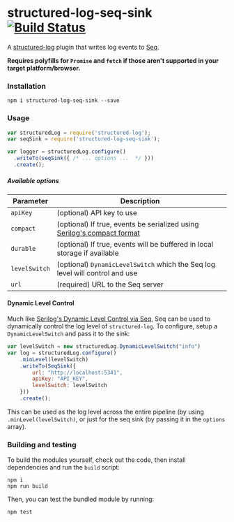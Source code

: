 # structured-log-seq-sink [![Build Status](https://travis-ci.org/Wedvich/structured-log-seq-sink.svg?branch=master)](https://travis-ci.org/Wedvich/structured-log-seq-sink)

A [structured-log](https://github.com/structured-log/structured-log) plugin that writes log events to [Seq](https://getseq.net/).

**Requires polyfills for `Promise` and `fetch` if those aren't supported in your target platform/browser.**

### Installation

```
npm i structured-log-seq-sink --save
```

### Usage

```js
var structuredLog = require('structured-log');
var seqSink = require('structured-log-seq-sink');

var logger = structuredLog.configure()
  .writeTo(seqSink({ /* ... options ...  */ }))
  .create();

```

##### Available options

|Parameter|Description|
|---|---|
|`apiKey`|(optional) API key to use|
|`compact`|(optional) If true, events be serialized using [Serilog's compact format](https://github.com/serilog/serilog-formatting-compact)|
|`durable`|(optional) If true, events will be buffered in local storage if available|
|`levelSwitch`|(optional) `DynamicLevelSwitch` which the Seq log level will control and use |
|`url`|(required) URL to the Seq server|

#### Dynamic Level Control

Much like [Serilog's Dynamic Level Control via Seq](http://docs.getseq.net/docs/using-serilog#dynamic-level-control), Seq can be used to dynamically
control the log level of `structured-log`.  To configure, setup a `DynamicLevelSwitch` and pass it to the sink:

```js
var levelSwitch = new structuredLog.DynamicLevelSwitch("info")
var log = structuredLog.configure()
    .minLevel(levelSwitch)
    .writeTo(SeqSink({
        url: "http://localhost:5341",
        apiKey: "API_KEY",
        levelSwitch: levelSwitch
    }))
    .create();
```

This can be used as the log level across the entire pipeline (by using `.minLevel(levelSwitch)`, or just for the 
seq sink (by passing it in the `options` array).


### Building and testing

To build the modules yourself, check out the code, then install dependencies and run the `build` script:

```
npm i
npm run build
```

Then, you can test the bundled module by running:

```
npm test
```
